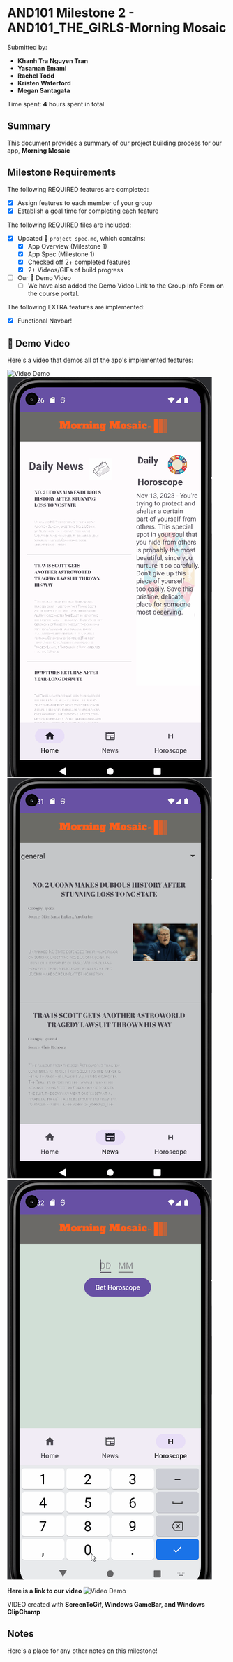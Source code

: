 # AND101 Milestone 2 - **AND101_THE_GIRLS-Morning Mosaic**

Submitted by:
- **Khanh Tra Nguyen Tran**
- **Yasaman Emami**
- **Rachel Todd**
- **Kristen Waterford**
- **Megan Santagata**

Time spent: **4** hours spent in total

## Summary

This document provides a summary of our project building process for our app, **Morning Mosaic**

## Milestone Requirements

<!-- Please be sure to change the [ ] to [x] for any features you completed.  If a feature is not checked [x], you might miss the points for that item! -->

The following REQUIRED features are completed:

- [X] Assign features to each member of your group
- [X] Establish a goal time for completing each feature

The following REQUIRED files are included:

- [X] Updated 📄 `project_spec.md`, which contains:
  - [X] App Overview (Milestone 1)
  - [X] App Spec (Milestone 1)
  - [X] Checked off 2+ completed features
  - [X] 2+ Videos/GIFs of build progress

- [ ] Our 🎥 Demo Video
  - [ ] We have also added the Demo Video Link to the Group Info Form on the course portal.

The following EXTRA features are implemented:

- [X] Functional Navbar!

## 🎥 Demo Video

Here's a video that demos all of the app's implemented features:

<img src='http://i.imgur.com/link/to/your/gif/file.gif' title='Video Demo' width='' alt='Video Demo' />
<img src='./AND101P10Screens.gif' title='Video Demo' width='' alt='Video Demo' />
<img src='./AND101P10News.gif' title='Video Demo' width='' alt='Video Demo' />
<img src='./AND101P10Horoscope.gif' title='Video Demo' width='' alt='Video Demo' />

**Here is a link to our video**
<img src='https://youtu.be/qK7mObQUKbA' title='Video Demo' width='' alt='Video Demo' />

VIDEO created with **ScreenToGif, Windows GameBar, and Windows ClipChamp**

## Notes

Here's a place for any other notes on this milestone!
